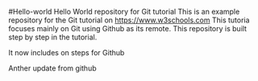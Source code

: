 #Hello-world
Hello World repository for Git tutorial
This is an example repository for the Git tutorial on https://www.w3schools.com
This tutoria focuses mainly on Git using Github as its remote.
This repository is built step by step in the tutorial.

It now includes on steps for Github


Anther update from github
